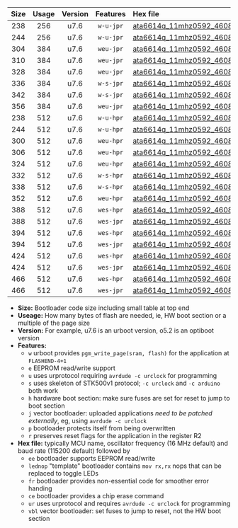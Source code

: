 |Size|Usage|Version|Features|Hex file|
|:-:|:-:|:-:|:-:|:--|
|238|256|u7.6|`w-u-jpr`|[ata6614q_11mhz0592_460800bps_ur_vbl.hex](https://raw.githubusercontent.com/stefanrueger/urboot/main/ata6614q_11mhz0592_460800bps_ur_vbl.hex)|
|244|256|u7.6|`w-u-jpr`|[ata6614q_11mhz0592_460800bps_lednop_ur_vbl.hex](https://raw.githubusercontent.com/stefanrueger/urboot/main/ata6614q_11mhz0592_460800bps_lednop_ur_vbl.hex)|
|304|384|u7.6|`weu-jpr`|[ata6614q_11mhz0592_460800bps_ee_ur_vbl.hex](https://raw.githubusercontent.com/stefanrueger/urboot/main/ata6614q_11mhz0592_460800bps_ee_ur_vbl.hex)|
|310|384|u7.6|`weu-jpr`|[ata6614q_11mhz0592_460800bps_ee_lednop_ur_vbl.hex](https://raw.githubusercontent.com/stefanrueger/urboot/main/ata6614q_11mhz0592_460800bps_ee_lednop_ur_vbl.hex)|
|328|384|u7.6|`weu-jpr`|[ata6614q_11mhz0592_460800bps_ee_lednop_fr_ur_vbl.hex](https://raw.githubusercontent.com/stefanrueger/urboot/main/ata6614q_11mhz0592_460800bps_ee_lednop_fr_ur_vbl.hex)|
|336|384|u7.6|`w-s-jpr`|[ata6614q_11mhz0592_460800bps_vbl.hex](https://raw.githubusercontent.com/stefanrueger/urboot/main/ata6614q_11mhz0592_460800bps_vbl.hex)|
|342|384|u7.6|`w-s-jpr`|[ata6614q_11mhz0592_460800bps_lednop_vbl.hex](https://raw.githubusercontent.com/stefanrueger/urboot/main/ata6614q_11mhz0592_460800bps_lednop_vbl.hex)|
|356|384|u7.6|`weu-jpr`|[ata6614q_11mhz0592_460800bps_ee_lednop_fr_ce_ur_vbl.hex](https://raw.githubusercontent.com/stefanrueger/urboot/main/ata6614q_11mhz0592_460800bps_ee_lednop_fr_ce_ur_vbl.hex)|
|238|512|u7.6|`w-u-hpr`|[ata6614q_11mhz0592_460800bps_ur.hex](https://raw.githubusercontent.com/stefanrueger/urboot/main/ata6614q_11mhz0592_460800bps_ur.hex)|
|244|512|u7.6|`w-u-hpr`|[ata6614q_11mhz0592_460800bps_lednop_ur.hex](https://raw.githubusercontent.com/stefanrueger/urboot/main/ata6614q_11mhz0592_460800bps_lednop_ur.hex)|
|300|512|u7.6|`weu-hpr`|[ata6614q_11mhz0592_460800bps_ee_ur.hex](https://raw.githubusercontent.com/stefanrueger/urboot/main/ata6614q_11mhz0592_460800bps_ee_ur.hex)|
|306|512|u7.6|`weu-hpr`|[ata6614q_11mhz0592_460800bps_ee_lednop_ur.hex](https://raw.githubusercontent.com/stefanrueger/urboot/main/ata6614q_11mhz0592_460800bps_ee_lednop_ur.hex)|
|324|512|u7.6|`weu-hpr`|[ata6614q_11mhz0592_460800bps_ee_lednop_fr_ur.hex](https://raw.githubusercontent.com/stefanrueger/urboot/main/ata6614q_11mhz0592_460800bps_ee_lednop_fr_ur.hex)|
|332|512|u7.6|`w-s-hpr`|[ata6614q_11mhz0592_460800bps.hex](https://raw.githubusercontent.com/stefanrueger/urboot/main/ata6614q_11mhz0592_460800bps.hex)|
|338|512|u7.6|`w-s-hpr`|[ata6614q_11mhz0592_460800bps_lednop.hex](https://raw.githubusercontent.com/stefanrueger/urboot/main/ata6614q_11mhz0592_460800bps_lednop.hex)|
|352|512|u7.6|`weu-hpr`|[ata6614q_11mhz0592_460800bps_ee_lednop_fr_ce_ur.hex](https://raw.githubusercontent.com/stefanrueger/urboot/main/ata6614q_11mhz0592_460800bps_ee_lednop_fr_ce_ur.hex)|
|388|512|u7.6|`wes-hpr`|[ata6614q_11mhz0592_460800bps_ee.hex](https://raw.githubusercontent.com/stefanrueger/urboot/main/ata6614q_11mhz0592_460800bps_ee.hex)|
|388|512|u7.6|`wes-jpr`|[ata6614q_11mhz0592_460800bps_ee_vbl.hex](https://raw.githubusercontent.com/stefanrueger/urboot/main/ata6614q_11mhz0592_460800bps_ee_vbl.hex)|
|394|512|u7.6|`wes-hpr`|[ata6614q_11mhz0592_460800bps_ee_lednop.hex](https://raw.githubusercontent.com/stefanrueger/urboot/main/ata6614q_11mhz0592_460800bps_ee_lednop.hex)|
|394|512|u7.6|`wes-jpr`|[ata6614q_11mhz0592_460800bps_ee_lednop_vbl.hex](https://raw.githubusercontent.com/stefanrueger/urboot/main/ata6614q_11mhz0592_460800bps_ee_lednop_vbl.hex)|
|424|512|u7.6|`wes-hpr`|[ata6614q_11mhz0592_460800bps_ee_lednop_fr.hex](https://raw.githubusercontent.com/stefanrueger/urboot/main/ata6614q_11mhz0592_460800bps_ee_lednop_fr.hex)|
|424|512|u7.6|`wes-jpr`|[ata6614q_11mhz0592_460800bps_ee_lednop_fr_vbl.hex](https://raw.githubusercontent.com/stefanrueger/urboot/main/ata6614q_11mhz0592_460800bps_ee_lednop_fr_vbl.hex)|
|466|512|u7.6|`wes-hpr`|[ata6614q_11mhz0592_460800bps_ee_lednop_fr_ce.hex](https://raw.githubusercontent.com/stefanrueger/urboot/main/ata6614q_11mhz0592_460800bps_ee_lednop_fr_ce.hex)|
|466|512|u7.6|`wes-jpr`|[ata6614q_11mhz0592_460800bps_ee_lednop_fr_ce_vbl.hex](https://raw.githubusercontent.com/stefanrueger/urboot/main/ata6614q_11mhz0592_460800bps_ee_lednop_fr_ce_vbl.hex)|

- **Size:** Bootloader code size including small table at top end
- **Useage:** How many bytes of flash are needed, ie, HW boot section or a multiple of the page size
- **Version:** For example, u7.6 is an urboot version, o5.2 is an optiboot version
- **Features:**
  + `w` urboot provides `pgm_write_page(sram, flash)` for the application at `FLASHEND-4+1`
  + `e` EEPROM read/write support
  + `u` uses urprotocol requiring `avrdude -c urclock` for programming
  + `s` uses skeleton of STK500v1 protocol; `-c urclock` and `-c arduino` both work
  + `h` hardware boot section: make sure fuses are set for reset to jump to boot section
  + `j` vector bootloader: uploaded applications *need to be patched externally*, eg, using `avrdude -c urclock`
  + `p` bootloader protects itself from being overwritten
  + `r` preserves reset flags for the application in the register R2
- **Hex file:** typically MCU name, oscillator frequency (16 MHz default) and baud rate (115200 default) followed by
  + `ee` bootloader supports EEPROM read/write
  + `lednop` "template" bootloader contains `mov rx,rx` nops that can be replaced to toggle LEDs
  + `fr` bootloader provides non-essential code for smoother error handing
  + `ce` bootloader provides a chip erase command
  + `ur` uses urprotocol and requires `avrdude -c urclock` for programming
  + `vbl` vector bootloader: set fuses to jump to reset, not the HW boot section
